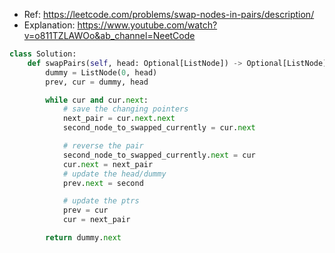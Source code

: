 - Ref: https://leetcode.com/problems/swap-nodes-in-pairs/description/
- Explanation: https://www.youtube.com/watch?v=o811TZLAWOo&ab_channel=NeetCode
```python
class Solution:
	def swapPairs(self, head: Optional[ListNode]) -> Optional[ListNode]:
		dummy = ListNode(0, head)
		prev, cur = dummy, head

		while cur and cur.next:
			# save the changing pointers
			next_pair = cur.next.next
			second_node_to_swapped_currently = cur.next

			# reverse the pair
			second_node_to_swapped_currently.next = cur
			cur.next = next_pair
			# update the head/dummy
			prev.next = second

			# update the ptrs
			prev = cur
			cur = next_pair

		return dummy.next
```
